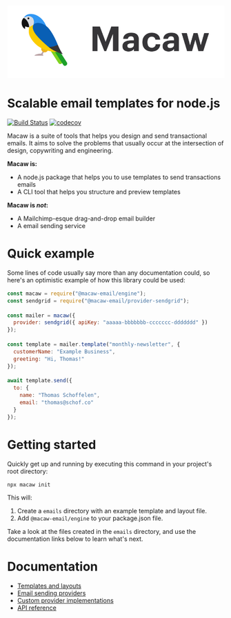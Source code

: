 <p align=center><img src=".github/logo.svg" alt="Macaw" /></p>

# Scalable email templates for node.js

[![Build Status](https://travis-ci.com/macaw-email/macaw.svg?branch=master)](https://travis-ci.com/macaw-email/macaw)
[![codecov](https://codecov.io/gh/macaw-email/macaw/branch/master/graph/badge.svg)](https://codecov.io/gh/macaw-email/macaw)

Macaw is a suite of tools that helps you design and send transactional emails. It aims to solve the problems that usually occur at the intersection of design, copywriting and engineering.

**Macaw is:**

- A node.js package that helps you to use templates to send transactions emails
- A CLI tool that helps you structure and preview templates

**Macaw is _not_:**

- A Mailchimp-esque drag-and-drop email builder
- A email sending service

# Quick example

Some lines of code usually say more than any documentation could, so here's an optimistic example of how this library could be used:

```js
const macaw = require("@macaw-email/engine");
const sendgrid = require("@macaw-email/provider-sendgrid");

const mailer = macaw({
  provider: sendgrid({ apiKey: "aaaaa-bbbbbbb-ccccccc-ddddddd" })
});

const template = mailer.template("monthly-newsletter", {
  customerName: "Example Business",
  greeting: "Hi, Thomas!"
});

await template.send({
  to: {
    name: "Thomas Schoffelen",
    email: "thomas@schof.co"
  }
});
```

# Getting started

Quickly get up and running by executing this command in your project's root directory:

```shell
npx macaw init
```

This will:

1. Create a `emails` directory with an example template and layout file.
2. Add `@macaw-email/engine` to your package.json file.

Take a look at the files created in the `emails` directory, and use the documentation links below to learn what's next.

# Documentation

- [Templates and layouts]()
- [Email sending providers]()
- [Custom provider implementations]()
- [API reference]()
